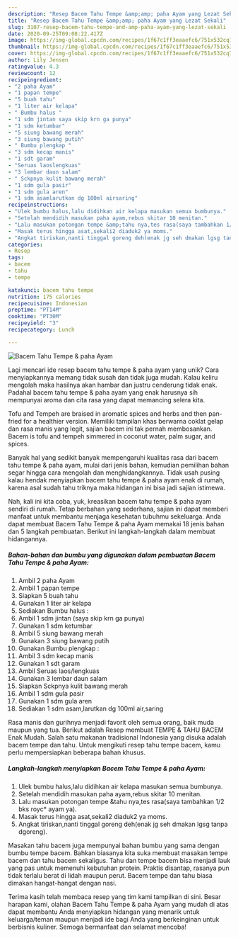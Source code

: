 ```yaml
---
description: "Resep Bacem Tahu Tempe &amp;amp; paha Ayam yang Lezat Sekali"
title: "Resep Bacem Tahu Tempe &amp;amp; paha Ayam yang Lezat Sekali"
slug: 3107-resep-bacem-tahu-tempe-and-amp-paha-ayam-yang-lezat-sekali
date: 2020-09-25T09:08:22.417Z
image: https://img-global.cpcdn.com/recipes/1f67c1ff3eaaefc6/751x532cq70/bacem-tahu-tempe-paha-ayam-foto-resep-utama.jpg
thumbnail: https://img-global.cpcdn.com/recipes/1f67c1ff3eaaefc6/751x532cq70/bacem-tahu-tempe-paha-ayam-foto-resep-utama.jpg
cover: https://img-global.cpcdn.com/recipes/1f67c1ff3eaaefc6/751x532cq70/bacem-tahu-tempe-paha-ayam-foto-resep-utama.jpg
author: Lily Jensen
ratingvalue: 4.3
reviewcount: 12
recipeingredient:
- "2 paha Ayam"
- "1 papan tempe"
- "5 buah tahu"
- "1 liter air kelapa"
- " Bumbu halus "
- "1 sdm jintan saya skip krn ga punya"
- "1 sdm ketumbar"
- "5 siung bawang merah"
- "3 siung bawang putih"
- " Bumbu plengkap "
- "3 sdm kecap manis"
- "1 sdt garam"
- "Seruas laoslengkuas"
- "3 lembar daun salam"
- " Sckpnya kulit bawang merah"
- "1 sdm gula pasir"
- "1 sdm gula aren"
- "1 sdm asamlarutkan dg 100ml airsaring"
recipeinstructions:
- "Ulek bumbu halus,lalu didihkan air kelapa masukan semua bumbunya."
- "Setelah mendidih masukan paha ayam,rebus skitar 10 menitan."
- "Lalu masukan potongan tempe &amp;tahu nya,tes rasa(saya tambahkan 1/2 bks royc* ayam ya)."
- "Masak terus hingga asat,sekali2 diaduk2 ya moms."
- "Angkat tiriskan,nanti tinggal goreng deh(enak jg seh dmakan lgsg tanpa dgoreng)."
categories:
- Resep
tags:
- bacem
- tahu
- tempe

katakunci: bacem tahu tempe 
nutrition: 175 calories
recipecuisine: Indonesian
preptime: "PT14M"
cooktime: "PT30M"
recipeyield: "3"
recipecategory: Lunch

---
```



![Bacem Tahu Tempe &amp; paha Ayam](https://img-global.cpcdn.com/recipes/1f67c1ff3eaaefc6/751x532cq70/bacem-tahu-tempe-paha-ayam-foto-resep-utama.jpg)

Lagi mencari ide resep bacem tahu tempe &amp; paha ayam yang unik? Cara menyiapkannya memang tidak susah dan tidak juga mudah. Kalau keliru mengolah maka hasilnya akan hambar dan justru cenderung tidak enak. Padahal bacem tahu tempe &amp; paha ayam yang enak harusnya sih mempunyai aroma dan cita rasa yang dapat memancing selera kita.

Tofu and Tempeh are braised in aromatic spices and herbs and then pan-fried for a healthier version. Memiliki tampilan khas berwarna coklat gelap dan rasa manis yang legit, sajian bacem ini tak pernah membosankan. Bacem is tofu and tempeh simmered in coconut water, palm sugar, and spices.

Banyak hal yang sedikit banyak mempengaruhi kualitas rasa dari bacem tahu tempe &amp; paha ayam, mulai dari jenis bahan, kemudian pemilihan bahan segar hingga cara mengolah dan menghidangkannya. Tidak usah pusing kalau hendak menyiapkan bacem tahu tempe &amp; paha ayam enak di rumah, karena asal sudah tahu triknya maka hidangan ini bisa jadi sajian istimewa.


Nah, kali ini kita coba, yuk, kreasikan bacem tahu tempe &amp; paha ayam sendiri di rumah. Tetap berbahan yang sederhana, sajian ini dapat memberi manfaat untuk membantu menjaga kesehatan tubuhmu sekeluarga. Anda dapat membuat Bacem Tahu Tempe &amp; paha Ayam memakai 18 jenis bahan dan 5 langkah pembuatan. Berikut ini langkah-langkah dalam membuat hidangannya.

<!--inarticleads1-->

##### Bahan-bahan dan bumbu yang digunakan dalam pembuatan Bacem Tahu Tempe &amp; paha Ayam:

1. Ambil 2 paha Ayam
1. Ambil 1 papan tempe
1. Siapkan 5 buah tahu
1. Gunakan 1 liter air kelapa
1. Sediakan  Bumbu halus :
1. Ambil 1 sdm jintan (saya skip krn ga punya)
1. Gunakan 1 sdm ketumbar
1. Ambil 5 siung bawang merah
1. Gunakan 3 siung bawang putih
1. Gunakan  Bumbu plengkap :
1. Ambil 3 sdm kecap manis
1. Gunakan 1 sdt garam
1. Ambil Seruas laos/lengkuas
1. Gunakan 3 lembar daun salam
1. Siapkan  Sckpnya kulit bawang merah
1. Ambil 1 sdm gula pasir
1. Gunakan 1 sdm gula aren
1. Sediakan 1 sdm asam,larutkan dg 100ml air,saring


Rasa manis dan gurihnya menjadi favorit oleh semua orang, baik muda maupun yang tua. Berikut adalah Resep membuat TEMPE &amp; TAHU BACEM Enak Mudah. Salah satu makanan tradisional Indonesia yang disuka adalah bacem tempe dan tahu. Untuk mengikuti resep tahu tempe bacem, kamu perlu mempersiapkan beberapa bahan khusus. 

<!--inarticleads2-->

##### Langkah-langkah menyiapkan Bacem Tahu Tempe &amp; paha Ayam:

1. Ulek bumbu halus,lalu didihkan air kelapa masukan semua bumbunya.
1. Setelah mendidih masukan paha ayam,rebus skitar 10 menitan.
1. Lalu masukan potongan tempe &amp;tahu nya,tes rasa(saya tambahkan 1/2 bks royc* ayam ya).
1. Masak terus hingga asat,sekali2 diaduk2 ya moms.
1. Angkat tiriskan,nanti tinggal goreng deh(enak jg seh dmakan lgsg tanpa dgoreng).


Masakan tahu bacem juga mempunyai bahan bumbu yang sama dengan bumbu tempe bacem. Bahkan biasanya kita suka membuat masakan tempe bacem dan tahu bacem sekaligus. Tahu dan tempe bacem bisa menjadi lauk yang pas untuk memenuhi kebutuhan protein. Praktis disantap, rasanya pun tidak terlalu berat di lidah maupun perut. Bacem tempe dan tahu biasa dimakan hangat-hangat dengan nasi. 

Terima kasih telah membaca resep yang tim kami tampilkan di sini. Besar harapan kami, olahan Bacem Tahu Tempe &amp; paha Ayam yang mudah di atas dapat membantu Anda menyiapkan hidangan yang menarik untuk keluarga/teman maupun menjadi ide bagi Anda yang berkeinginan untuk berbisnis kuliner. Semoga bermanfaat dan selamat mencoba!
